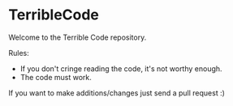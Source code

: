 # TerribleCode

Welcome to the Terrible Code repository.

Rules:
- If you don't cringe reading the code, it's not worthy enough.
- The code must work.

If you want to make additions/changes just send a pull request :)
